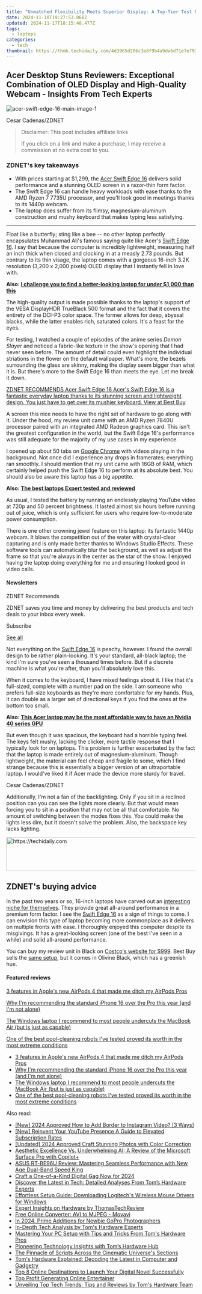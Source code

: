 ```yaml
---
title: "Unmatched Flexibility Meets Superior Display: A Top-Tier Test Review on a Remarkable Laptop - Insights From ZDNet"
date: 2024-11-10T19:27:53.068Z
updated: 2024-11-17T18:15:48.477Z
tags:
  - laptops
categories:
  - tech
thumbnail: https://thmb.techidaily.com/4d3965d206c3e8f9b4a9da6d71e7e79363ab237dd992d3524ab2a99d8d4908ed.jpg
---
```


## Acer Desktop Stuns Reviewers: Exceptional Combination of OLED Display and High-Quality Webcam - Insights From Tech Experts

![acer-swift-edge-16-main-image-1](https://www.zdnet.com/a/img/resize/f8f242e5fbd08f0ba3cdbc5de80696b0d61993c8/2023/11/08/d372d63b-ad67-49e1-a6b7-2936a34aef9b/acer-swift-edge-16-main-image-1.jpg?auto=webp&width=1280)

Cesar Cadenas/ZDNET

>  Disclaimer: This post includes affiliate links
>
>  If you click on a link and make a purchase, I may receive a commission at no extra cost to you.
>

### ZDNET's key takeaways

   * With prices starting at $1,299, the [Acer Swift Edge 16](https://shop-links.co/link/?url=https%3A%2F%2Fwww.bestbuy.com%2Fsite%2Facer-swift-edge-16-16-3-2k-120hz-oled-laptop-amd-ryzen-7-7840u-with-16gb-lpddr5-memory-1tb-pcie-gen-4-ssd-olivine-black%2F6546242.p%3FskuId%3D6546242&publisher_slug=itechdaily19598&exclusive=1) delivers solid performance and a stunning OLED screen in a razor-thin form factor.
   * The Swift Edge 16 can handle heavy workloads with ease thanks to the AMD Ryzen 7 7735U processor, and you'll look good in meetings thanks to its 1440p webcam.
   * The laptop does suffer from its flimsy, magnesium-aluminum construction and mushy keyboard that makes typing less satisfying.

---

Float like a butterfly; sting like a bee -- no other laptop perfectly encapsulates Muhammad Ali's famous saying quite like Acer's [Swift Edge 16](https://shop-links.co/link/?url=https%3A%2F%2Fwww.bestbuy.com%2Fsite%2Facer-swift-edge-16-16-3-2k-120hz-oled-laptop-amd-ryzen-7-7840u-with-16gb-lpddr5-memory-1tb-pcie-gen-4-ssd-olivine-black%2F6546242.p%3FskuId%3D6546242&publisher_slug=itechdaily19598&exclusive=1). I say that because the computer is incredibly lightweight, measuring half an inch thick when closed and clocking in at a measly 2.73 pounds. But contrary to its thin visage, the laptop comes with a gorgeous 16-inch 3.2K resolution (3,200 x 2,000 pixels) OLED display that I instantly fell in love with.

**Also: [I challenge you to find a better-looking laptop for under $1,000 than this](https://www.zdnet.com/article/i-challenge-you-to-find-a-better-looking-laptop-for-under-1000-than-this/)**

The high-quality output is made possible thanks to the laptop's support of the VESA DisplayHDR TrueBlack 500 format and the fact that it covers the entirety of the DCI-P3 color space. The former allows for deep, abyssal blacks, while the latter enables rich, saturated colors. It's a feast for the eyes. 

For testing, I watched a couple of episodes of the anime series _Demon Slayer_ and noticed a fabric-like texture in the show's opening that I had never seen before. The amount of detail could even highlight the individual striations in the flower on the default wallpaper. What's more, the bezels surrounding the glass are skinny, making the display seem bigger than what it is. But there's more to the Swift Edge 16 than meets the eye. Let me break it down.

[ZDNET RECOMMENDS Acer Swift Edge 16 Acer's Swift Edge 16 is a fantastic everyday laptop thanks to its stunning screen and lightweight design. You just have to get over its mushier keyboard. View at Best Buy](https://shop-links.co/link/?url=https%3A%2F%2Fwww.bestbuy.com%2Fsite%2Facer-swift-edge-16-16-3-2k-120hz-oled-laptop-amd-ryzen-7-7840u-with-16gb-lpddr5-memory-1tb-pcie-gen-4-ssd-olivine-black%2F6546242.p%3FskuId%3D6546242&publisher_slug=itechdaily19598&exclusive=1)

A screen this nice needs to have the right set of hardware to go along with it. Under the hood, my review unit came with an AMD Ryzen 7840U processor paired with an integrated AMD Radeon graphics card. This isn't the greatest configuration in the world, but the Swift Edge 16's performance was still adequate for the majority of my use cases in my experience. 

I opened up about 50 tabs on [Google Chrome](https://www.zdnet.com/home-and-office/networking/chrome-is-obviously-the-top-browser-but-you-wont-believe-whats-2/) with videos playing in the background. Not once did I experience any drops in framerates; everything ran smoothly. I should mention that my unit came with 16GB of RAM, which certainly helped push the Swift Edge 16 to perform at its absolute best. You should also be aware this laptop has a big appetite.

**Also: [The best laptops Expert tested and reviewed](https://www.zdnet.com/article/best-laptop/)**

 As usual, I tested the battery by running an endlessly playing YouTube video at 720p and 50 percent brightness. It lasted almost six hours before running out of juice, which is only sufficient for users who require low-to-moderate power consumption.

There is one other crowning jewel feature on this laptop: its fantastic 1440p webcam. It blows the competition out of the water with crystal-clear capturing and is only made better thanks to Windows Studio Effects. These software tools can automatically blur the background, as well as adjust the frame so that you're always in the center as the star of the show. I enjoyed having the laptop doing everything for me and ensuring I looked good in video calls.

#### Newsletters

ZDNET Recommends

ZDNET saves you time and money by delivering the best products and tech deals to your inbox every week.

 Subscribe

[See all](https://www.zdnet.com/newsletters/)

Not everything on the [Swift Edge 16](https://www.acer.com/us-en/laptops/swift/swift-edge#filterHeader) is peachy, however. I found the overall design to be rather plain-looking. It's your standard, all-black laptop; the kind I'm sure you've seen a thousand times before. But if a discrete machine is what you're after, than you'll absolutely love this.

When it comes to the keyboard, I have mixed feelings about it. I like that it's full-sized, complete with a number pad on the side. I am someone who prefers full-size keyboards as they're more comfortable for my hands. Plus, it can double as a larger set of directional keys if you find the ones at the bottom too small.

**Also: [This Acer laptop may be the most affordable way to have an Nvidia 40 series GPU](https://www.zdnet.com/article/this-acer-laptop-may-be-the-most-affordable-way-to-have-an-nvidia-40-series-gpu/)**

But even though it was spacious, the keyboard had a horrible typing feel. The keys felt mushy, lacking the clicker, more tactile response that I typically look for on laptops. This problem is further exacerbated by the fact that the laptop is made entirely out of magnesium-aluminum. Though lightweight, the material can feel cheap and fragile to some, which I find strange because this is essentially a bigger version of an ultraportable laptop. I would've liked it if Acer made the device more sturdy for travel.

Cesar Cadenas/ZDNET

Additionally, I'm not a fan of the backlighting. Only if you sit in a reclined position can you can see the lights more clearly. But that would mean forcing you to sit in a position that may not be all that comfortable. No amount of switching between the modes fixes this. You could make the lights less dim, but it doesn't solve the problem. Also, the backspace key lacks lighting.

<!-- affiliate ads begin -->
<a href="https://aligracehair.sjv.io/c/5597632/2012420/19272" target="_top" id="2012420">
  <img src="//a.impactradius-go.com/display-ad/19272-2012420" border="0" alt="https://techidaily.com" width="728" height="90"/>
</a>
<img height="0" width="0" src="https://aligracehair.sjv.io/i/5597632/2012420/19272" style="position:absolute;visibility:hidden;" border="0" />
<!-- affiliate ads end -->

## ZDNET's buying advice

In the past two years or so, 16-inch laptops have carved out an [interesting niche for themselves](https://www.zdnet.com/article/why-your-next-laptop-is-going-to-be-16-inches/). They provide great all-around performance in a premium form factor. I see the [Swift Edge 16](https://shop-links.co/link/?url=https%3A%2F%2Fwww.bestbuy.com%2Fsite%2Facer-swift-edge-16-16-3-2k-120hz-oled-laptop-amd-ryzen-7-7840u-with-16gb-lpddr5-memory-1tb-pcie-gen-4-ssd-olivine-black%2F6546242.p%3FskuId%3D6546242&publisher_slug=itechdaily19598&exclusive=1) as a sign of things to come. I can envision this type of laptop becoming more commonplace as it delivers on multiple fronts with ease. I thoroughly enjoyed this computer despite its misgivings. It has a great-looking screen (one of the best I've seen in a while) and solid all-around performance.

You can buy my review unit in Black on [Costco's website for $999](https://www.anrdoezrs.net/links/9041660/type/dlg/sid/zd-%5F%5FCOM%5FCLICK%5FID%5F%5F-dtp/https://www.costco.com/acer-swift-edge-16%22-4k-oled-laptop---amd-ryzen-7-7735u---windows-11.product.4000154421.html). Best Buy sells the [same setup](https://shop-links.co/link/?url=https%3A%2F%2Fwww.bestbuy.com%2Fsite%2Facer-swift-edge-16-16-3-2k-120hz-oled-laptop-amd-ryzen-7-7840u-with-16gb-lpddr5-memory-1tb-pcie-gen-4-ssd-olivine-black%2F6546242.p%3FskuId%3D6546242&publisher_slug=itechdaily19598&exclusive=1), but it comes in Olivine Black, which has a greenish hue.

#### Featured reviews

[3 features in Apple's new AirPods 4 that made me ditch my AirPods Pros](https://www.zdnet.com/article/3-features-in-apples-new-airpods-4-that-made-me-ditch-my-airpods-pros/ "3 features in Apple's new AirPods 4 that made me ditch my AirPods Pros")

[Why I'm recommending the standard iPhone 16 over the Pro this year (and I'm not alone)](https://www.zdnet.com/article/why-im-recommending-the-standard-iphone-16-over-the-pro-this-year-and-im-not-alone/ "Why I'm recommending the standard iPhone 16 over the Pro this year (and I'm not alone)")

[The Windows laptop I recommend to most people undercuts the MacBook Air (but is just as capable)](https://www.zdnet.com/article/the-windows-laptop-i-recommend-to-most-people-undercuts-the-macbook-air-but-is-just-as-capable/ "The Windows laptop I recommend to most people undercuts the MacBook Air (but is just as capable)")

[One of the best pool-cleaning robots I've tested proved its worth in the most extreme conditions](https://www.zdnet.com/article/one-of-the-best-pool-cleaning-robots-ive-tested-is-450-off-for-prime-day/ "One of the best pool-cleaning robots I've tested proved its worth in the most extreme conditions")

* [3 features in Apple's new AirPods 4 that made me ditch my AirPods Pros](https://www.zdnet.com/article/3-features-in-apples-new-airpods-4-that-made-me-ditch-my-airpods-pros/ "3 features in Apple's new AirPods 4 that made me ditch my AirPods Pros")
* [Why I'm recommending the standard iPhone 16 over the Pro this year (and I'm not alone)](https://www.zdnet.com/article/why-im-recommending-the-standard-iphone-16-over-the-pro-this-year-and-im-not-alone/ "Why I'm recommending the standard iPhone 16 over the Pro this year (and I'm not alone)")
* [The Windows laptop I recommend to most people undercuts the MacBook Air (but is just as capable)](https://www.zdnet.com/article/the-windows-laptop-i-recommend-to-most-people-undercuts-the-macbook-air-but-is-just-as-capable/ "The Windows laptop I recommend to most people undercuts the MacBook Air (but is just as capable)")
* [One of the best pool-cleaning robots I've tested proved its worth in the most extreme conditions](https://www.zdnet.com/article/one-of-the-best-pool-cleaning-robots-ive-tested-is-450-off-for-prime-day/ "One of the best pool-cleaning robots I've tested proved its worth in the most extreme conditions")

<ins class="adsbygoogle"
     style="display:block"
     data-ad-format="autorelaxed"
     data-ad-client="ca-pub-7571918770474297"
     data-ad-slot="1223367746"></ins>

<ins class="adsbygoogle"
     style="display:block"
     data-ad-client="ca-pub-7571918770474297"
     data-ad-slot="8358498916"
     data-ad-format="auto"
     data-full-width-responsive="true"></ins>

<span class="atpl-alsoreadstyle">Also read:</span>
<div><ul>
<li><a href="https://instagram-video-recordings.techidaily.com/new-2024-approved-how-to-add-border-to-instagram-video-3-ways/"><u>[New] 2024 Approved How to Add Border to Instagram Video? [3 Ways]</u></a></li>
<li><a href="https://youtube-blog.techidaily.com/einvent-your-youtube-presence-a-guide-to-elevated-subscription-rates/"><u>[New] Reinvent Your YouTube Presence A Guide to Elevated Subscription Rates</u></a></li>
<li><a href="https://fox-helps.techidaily.com/updated-2024-approved-craft-stunning-photos-with-color-correction/"><u>[Updated] 2024 Approved Craft Stunning Photos with Color Correction</u></a></li>
<li><a href="https://hardware-reviews.techidaily.com/aesthetic-excellence-vs-underwhelming-ai-a-review-of-the-microsoft-surface-pro-with-copilotplus/"><u>Aesthetic Excellence Vs. Underwhelming AI: A Review of the Microsoft Surface Pro with Copilot+</u></a></li>
<li><a href="https://hardware-reviews.techidaily.com/asus-rt-be96u-review-mastering-seamless-performance-with-new-age-dual-band-speed-king/"><u>ASUS RT-BE96U Review: Mastering Seamless Performance with New Age Dual-Band Speed King</u></a></li>
<li><a href="https://fox-links.techidaily.com/craft-a-one-of-a-kind-digital-gag-now-for-2024/"><u>Craft a One-of-a-Kind Digital Gag Now for 2024</u></a></li>
<li><a href="https://hardware-reviews.techidaily.com/discover-the-latest-in-tech-detailed-analyses-from-toms-hardware-experts/"><u>Discover the Latest in Tech: Detailed Analyses From Tom’s Hardware Experts</u></a></li>
<li><a href="https://win-dash.techidaily.com/effortless-setup-guide-downloading-logitechs-wireless-mouse-drivers-for-windows/"><u>Effortless Setup Guide: Downloading Logitech's Wireless Mouse Drivers for Windows</u></a></li>
<li><a href="https://hardware-reviews.techidaily.com/expert-insights-on-hardware-by-thomastechreview/"><u>Expert Insights on Hardware by ThomasTechReview</u></a></li>
<li><a href="https://some-tips.techidaily.com/free-online-converter-avi-to-mjpeg-movavi/"><u>Free Online Converter: AVI to MJPEG - Movavi</u></a></li>
<li><a href="https://extra-support.techidaily.com/in-2024-prime-additions-for-newbie-gopro-photographers/"><u>In 2024, Prime Additions for Newbie GoPro Photographers</u></a></li>
<li><a href="https://hardware-reviews.techidaily.com/in-depth-tech-analysis-by-toms-hardware-experts/"><u>In-Depth Tech Analysis by Tom's Hardware Experts</u></a></li>
<li><a href="https://hardware-reviews.techidaily.com/mastering-your-pc-setup-with-tips-and-tricks-from-toms-hardware-pros/"><u>Mastering Your PC Setup with Tips and Tricks From Tom's Hardware Pros</u></a></li>
<li><a href="https://hardware-reviews.techidaily.com/pioneering-technology-insights-with-toms-hardware-hub/"><u>Pioneering Technology Insights with Tom’s Hardware Hub</u></a></li>
<li><a href="https://extra-tips.techidaily.com/the-pinnacle-of-scripts-across-the-cinematic-universes-sections/"><u>The Pinnacle of Scripts Across the Cinematic Universe's Sections</u></a></li>
<li><a href="https://hardware-reviews.techidaily.com/toms-hardware-explained-decoding-the-latest-in-computer-and-gadgetry/"><u>Tom's Hardware Explained: Decoding the Latest in Computer and Gadgetry</u></a></li>
<li><a href="https://techno-recovery.techidaily.com/top-8-online-destinations-to-launch-your-digital-novel-successfully/"><u>Top 8 Online Destinations to Launch Your Digital Novel Successfully</u></a></li>
<li><a href="https://youtube-webster.techidaily.com/rofit-generating-online-entertainer/"><u>Top Profit Generating Online Entertainer</u></a></li>
<li><a href="https://hardware-reviews.techidaily.com/unveiling-top-tech-trends-tips-and-reviews-by-toms-hardware-team/"><u>Unveiling Top Tech Trends: Tips and Reviews by Tom's Hardware Team</u></a></li>
</ul></div>

